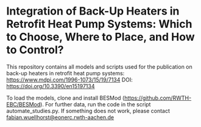 # Integration of Back-Up Heaters in Retrofit Heat Pump Systems: Which to Choose, Where to Place, and How to Control?

This repository contains all models and scripts used for the publication on back-up heaters in retrofit heat pump systems:
https://www.mdpi.com/1996-1073/15/19/7134
DOI: https://doi.org/10.3390/en15197134

To load the models, clone and install BESMod (https://github.com/RWTH-EBC/BESMod).
For further data, run the code in the script automate_studies.py.
If something does not work, please contact fabian.wuellhorst@eonerc.rwth-aachen.de
